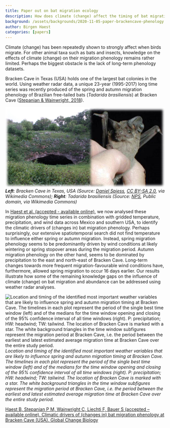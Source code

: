 ```yaml
---
title: Paper out on bat migration ecology
description: How does climate (change) affect the timing of bat migration at Bracken Cave (USA)?
background: /assets/backgrounds/2020-11-05-paper-brackencave-phenology.jpg
author: Birgen Haest
categories: [papers]
---
```


Climate (change) has been repeatedly shown to strongly affect when birds migrate. For other animal taxa such as bats and insects, knowledge on the effects of climate (change) on their migration phenology remains rather limited. Perhaps the biggest obstacle is the lack of long-term phenology datasets. 

Bracken Cave in Texas (USA) holds one of the largest bat colonies in the world. Using weather radar data, a unique 23-year (1995-2017) long time series was recently produced of the spring and autumn migration phenology of Brazilian free-tailed bats (*Tadarida brasiliensis*) at Bracken Cave ([Stepanian & Wainwright, 2018](https://onlinelibrary.wiley.com/doi/10.1111/gcb.14051)).

![Left: Bracken Cave in Texas, USA (Source: Daniel Spiess, CC BY-SA 2.0, via Wikimedia Commons); Right: Tadarida brasiliensis (Source: NPS, Public domain, via Wikimedia Commons)](/assets/images/2020-11-05-paper-brackenbatsphenology-caveandbats.jpg)
_**Left**: Bracken Cave in Texas, USA (Source: [Daniel Spiess](https://commons.wikimedia.org/wiki/File:Bracken_Cave_Bats.jpg), [CC BY-SA 2.0](https://creativecommons.org/licenses/by-sa/2.0), via Wikimedia Commons); **Right**: Tadarida brasiliensis (Source: [NPS](https://commons.wikimedia.org/wiki/File:Tadarida_brasiliensis.jpg), Public domain, via Wikimedia Commons)_

In [Haest et al. (accepted - available online)](https://doi.org/10.1111/gcb.15433), we now analysed these migration phenology time series in combination with gridded temperature, precipitation, and wind data across Mexico and southern USA, to identify the climatic drivers of (changes in) bat migration phenology. Perhaps surprisingly, our extensive spatiotemporal search did not find temperature to influence either spring or autumn migration. Instead, spring migration phenology seems to be predominantly driven by wind conditions at likely wintering or spring stopover areas during the migration period. Autumn migration phenology on the other hand, seems to be dominated by precipitation to the east and north-east of Bracken Cave. Long-term changes towards more frequent migration-favourable wind conditions have, furthermore, allowed spring migration to occur 16 days earlier. Our results illustrate how some of the remaining knowledge gaps on the influence of climate (change) on bat migration and abundance can be addressed using weather radar analyses.  

![Location and timing of the identified most important weather variables that are likely to influence spring and autumn migration timing at Bracken Cave. The timelines in each plot represent the period of the single best time window (left) and of the medians for the time window opening and closing of the 95% confidence interval of all time windows (right). P: precipitation; HW: headwind; TW: tailwind. The location of Bracken Cave is marked with a star. The white background triangles in the time window subfigures represent the migration period at Bracken Cave, i.e. the period between the earliest and latest estimated average migration time at Bracken Cave over the entire study period.](/assets/images/2020-11-05-paper-brackenbatsphenology-resultsmap.jpg)
_Location and timing of the identified most important weather variables that are likely to influence spring and autumn migration timing at Bracken Cave. The timelines in each plot represent the period of the single best time window (left) and of the medians for the time window opening and closing of the 95% confidence interval of all time windows (right). P: precipitation; HW: headwind; TW: tailwind. The location of Bracken Cave is marked with a star. The white background triangles in the time window subfigures represent the migration period at Bracken Cave, i.e. the period between the earliest and latest estimated average migration time at Bracken Cave over the entire study period._

[Haest B, Stepanian P M, Wainwright C, Liechti F, Bauer S (accepted – available online). Climatic drivers of (changes in) bat migration phenology at Bracken Cave (USA). Global Change Biology](https://doi.org/10.1111/gcb.15433)
